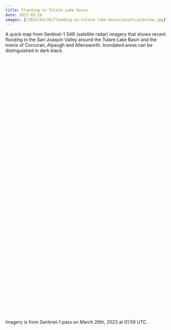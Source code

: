 ```yaml
---
title: Flooding in Tulare Lake basin
date: 2023-03-26
images: [/2023/03/26/flooding-in-tulare-lake-basin/assets/preview.jpg]
---
```


<link href="https://api.mapbox.com/mapbox-gl-js/v2.13.0/mapbox-gl.css" rel="stylesheet">
<script src="https://api.mapbox.com/mapbox-gl-js/v2.13.0/mapbox-gl.js"></script>

A quick map from Sentinel-1 SAR (satellite radar) imagery that shows recent flooding in the San Joaquin Valley around the Tulare Lake Basin and the towns of Corcoran, Alpaugh and Allensworth. Inundated areas can be distinguished in dark black.

<div id="map" style="width: 100%; max-height: 100vh; height: 800px;"></div>
<script>
mapboxgl.accessToken = 'pk.eyJ1IjoibG9nYW53IiwiYSI6IlQzWHJqc3cifQ.KY3j-syHXeYmI69JmLqGqQ';
const map = new mapboxgl.Map({
container: 'map', 
style: 'mapbox://styles/loganw/clfpc845t00fe01qitdnrfs44', // style URL
center: [-119.60212, 36], 
zoom: 10.4,
maxBounds: [[-120.026794, 35.627178], [-119.325475, 36.218539]]
});
map.addControl(new mapboxgl.NavigationControl());
</script>

Imagery is from Sentinel-1 pass on March 26th, 2023 at 01:59 UTC.
